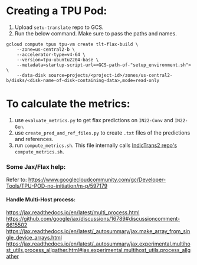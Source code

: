 # Creating a TPU Pod:
1. Upload `setu-translate` repo to GCS.
2. Run the below command. Make sure to pass the paths and names.
```
gcloud compute tpus tpu-vm create tlt-flax-build \
    --zone=us-central2-b \
    --accelerator-type=v4-64 \
    --version=tpu-ubuntu2204-base \
    --metadata=startup-script-url=<GCS-path-of-"setup_environment.sh"> \
    --data-disk source=projects/<project-id>/zones/us-central2-b/disks/<disk-name-of-disk-containing-data>,mode=read-only
```

# To calculate the metrics:
1. use `evaluate_metrics.py` to get flax predictions on `IN22-Conv` and `IN22-Gen`.
2. use `create_pred_and_ref_files.py` to create `.txt` files of the predictions and references.
3. run `compute_metrics.sh`. This file internally calls [IndicTrans2 repo's](https://github.com/AI4Bharat/IndicTrans2) `compute_metrics.sh`.

### Some Jax/Flax help:
Refer to: https://www.googlecloudcommunity.com/gc/Developer-Tools/TPU-POD-no-initiation/m-p/597179

#### Handle Multi-Host process:
https://jax.readthedocs.io/en/latest/multi_process.html
https://github.com/google/jax/discussions/16789#discussioncomment-6615502
https://jax.readthedocs.io/en/latest/_autosummary/jax.make_array_from_single_device_arrays.html
https://jax.readthedocs.io/en/latest/_autosummary/jax.experimental.multihost_utils.process_allgather.html#jax.experimental.multihost_utils.process_allgather
